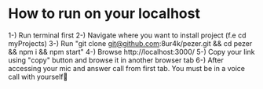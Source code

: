 # How to run on your localhost

1-) Run terminal first
2-) Navigate where you want to install project (f.e cd myProjects)
3-) Run "git clone git@github.com:8ur4k/pezer.git && cd pezer && npm i && npm start"
4-) Browse http://localhost:3000/
5-) Copy your link using "copy" button and browse it in another browser tab
6-) After accessing your mic and answer call from first tab. You must be in a voice call with yourself🎉
